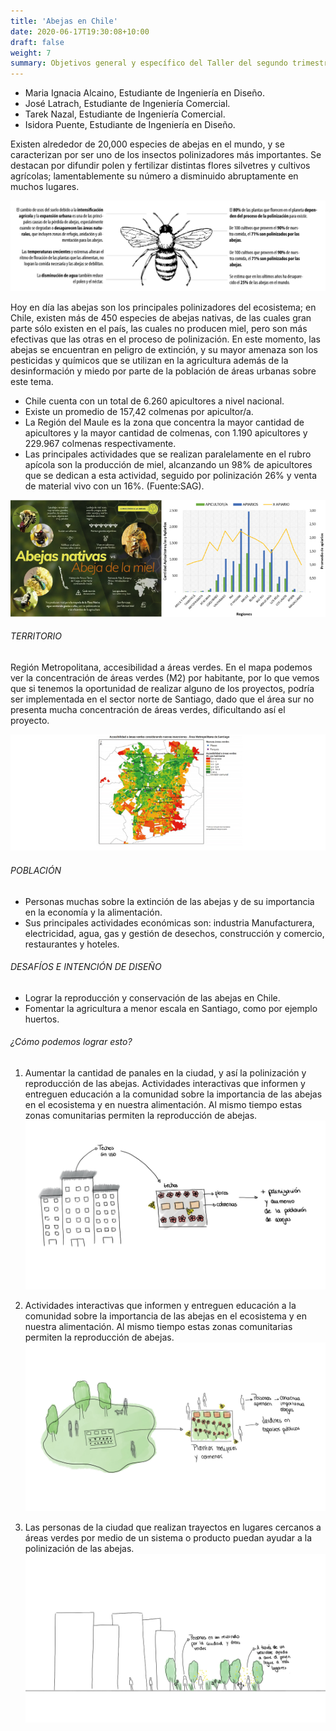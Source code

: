 ```yaml
---
title: 'Abejas en Chile'
date: 2020-06-17T19:30:08+10:00
draft: false
weight: 7
summary: Objetivos general y específico del Taller del segundo trimestre de 2020.
---
```


- Maria Ignacia Alcaino, Estudiante de Ingeniería en Diseño.
- José Latrach, Estudiante de Ingeniería Comercial.
- Tarek Nazal, Estudiante de Ingeniería Comercial.
- Isidora Puente, Estudiante de Ingeniería en Diseño.


Existen alrededor de 20,000 especies de abejas en el mundo, y se caracterizan por ser uno de los insectos polinizadores más importantes. Se destacan por difundir polen y fertilizar distintas flores silvetres y cultivos agrícolas; lamentablemente su número a disminuido abruptamente en muchos lugares.

![Imagen Simple](/img/GRAFICO_ABEJA.jpg)


Hoy en día las abejas son los principales polinizadores del ecosistema; en Chile, existen más de 450 especies de abejas nativas, de las cuales gran parte sólo existen en el país, las cuales no producen miel, pero son más efectivas que las otras en el proceso de polinización. En este momento, las abejas se encuentran en peligro de extinción, y su mayor amenaza son los pesticidas y químicos que se utilizan en la agricultura además de la desinformación y miedo por parte de la población de áreas urbanas sobre este tema.


- Chile cuenta con un total de 6.260 apicultores a nivel nacional. 
 - Existe un promedio de 157,42 colmenas por apicultor/a.
- La Región del Maule es la zona que concentra la mayor cantidad de apicultores y la mayor cantidad de colmenas, con 1.190 apicultores y 229.967 colmenas respectivamente. 
- Las principales actividades que se realizan paralelamente en el rubro apícola son la producción de miel, alcanzando un 98% de apicultores que se dedican a esta actividad, seguido por polinización 26% y venta de material vivo con un 16%. (Fuente:SAG).

![Imagen Simple](/img/grafico.jpg)

###### TERRITORIO 

Región Metropolitana, accesibilidad a áreas verdes. 
En el mapa podemos ver la concentración de áreas verdes (M2) por habitante, por lo que vemos que si tenemos la oportunidad de realizar alguno de los proyectos, podría ser implementada en el sector norte de Santiago, dado que el área sur no presenta mucha concentración de áreas verdes, dificultando así el proyecto.


![Imagen Simple](/img/mapa.jpg)


###### POBLACIÓN

- Personas muchas sobre la extinción de las abejas y de su importancia en la economía y la alimentación.
- Sus principales actividades económicas son: industria Manufacturera, electricidad, agua, gas y gestión de desechos, construcción y comercio, restaurantes y hoteles.

###### DESAFÍOS E INTENCIÓN DE DISEÑO

- Lograr la reproducción y conservación de las abejas en Chile.
- Fomentar la agricultura a menor escala en Santiago, como por ejemplo huertos.

###### ¿Cómo podemos lograr esto? 

1. Aumentar la cantidad de panales en la ciudad, y así la polinización y reproducción de las abejas. Actividades interactivas que informen y entreguen educación a la comunidad sobre la importancia de las abejas en el ecosistema y en nuestra alimentación. Al mismo tiempo estas zonas comunitarias permiten la reproducción de abejas. 
![Imagen Simple](/img/DIBUJO_IDEA_1.jpg)

2.  Actividades interactivas que informen y entreguen educación a la comunidad sobre la importancia de las abejas en el ecosistema y en nuestra alimentación. Al mismo tiempo estas zonas comunitarias permiten la reproducción de abejas. 
![Imagen Simple](/img/DIBUJO_IDEA_2.jpg)

3. Las personas de la ciudad que realizan trayectos en lugares cercanos a áreas verdes por medio de un sistema o producto puedan ayudar a la polinización de las abejas. 
![Imagen Simple](/img/DIBUJO_IDEA_3.jpg)
